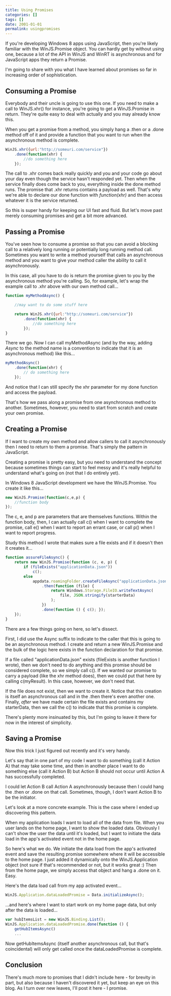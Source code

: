 ```yaml
---
title: Using Promises
categories: []
tags: []
date: 2001-01-01
permalink: usingpromises
---
```


If you&#39;re developing Windows 8 apps using JavaScript, then you&#39;re likely familiar with the WinJS.Promise object. You can hardly get by without using one, because a lot of the API in WinJS and WinRT is asynchronous and for JavaScript apps they return a Promise.
<!-- xmore -->

I&#39;m going to share with you what I have learned about promises so far in increasing order of sophistication.

## Consuming a Promise

Everybody and their uncle is going to use this one. If you need to make a call to WinJS.xhr() for instance, you&#39;re going to get a WinJS.Promise in return. They&#39;re quite easy to deal with actually and you may already know this.

When you get a promise from a method, you simply hang a .then or a .done method off of it and provide a function that you want to run when the asynchronous method is complete.

``` js
WinJS.xhr({url:"http://someuri.com/service"})
    .done(function(xhr) {
        //do something here
    });
```

The call to .xhr comes back really quickly and you and your code go about your day even though the service hasn&#39;t responded yet. Then when the service finally does come back to you, everything inside the done method runs. The promise that .xhr returns contains a payload as well. That&#39;s why we&#39;re able to declare our done function with _function(xhr)_ and then access whatever it is the service returned.

So this is super handy for keeping our UI fast and fluid. But let&#39;s move past merely consuming promises and get a bit more advanced.

## Passing a Promise

You&#39;ve seen how to consume a promise so that you can avoid a blocking call to a relatively long running or potentially long running method call. Sometimes you want to write a method yourself that calls an asynchronous method and you want to give your method caller the ability to call it asynchronously.

In this case, all you have to do is return the promise given to you by the asynchronous method you&#39;re calling. So, for example, let&#39;s wrap the example call to .xhr above with our own method call...

``` js
function myMethodAsync() {

    //may want to do some stuff here

    return WinJS.xhr({url:"http://someuri.com/service"})
        .done(function(xhr) {
            //do something here
        });
}
```

There we go. Now I can call myMethodAsync (and by the way, adding _Async_ to the method name is a convention to indicate that it is an asynchronous method) like this...

``` js
myMethodAsync()
    .done(function(xhr) {
        // do something here
    });
```

And notice that I can still specify the xhr parameter for my done function and access the payload.

That&#39;s how we pass along a promise from one asynchronous method to another. Sometimes, however, you need to start from scratch and create your own promise.

## Creating a Promise

If I want to create my own method and allow callers to call it asynchronously then I need to return to them a promise. That&#39;s simply the pattern in JavaScript.

Creating a promise is pretty easy, but you need to understand the concept because sometimes things can start to feel messy and it&#39;s really helpful to understand what&#39;s going on (not that I do entirely yet).

In Windows 8 JavaScript development we have the WinJS.Promise. You create it like this...

``` js
new WinJS.Promise(function(c,e,p) {
    //function body
});
```

The c, e, and p are parameters that are themselves functions. Within the function body, then, I can actually call c() when I want to complete the promise, call e() when I want to report an errant case, or call p() when I want to report progress.

Study this method I wrote that makes sure a file exists and if it doesn&#39;t then it creates it...

``` js
function assureFileAsync() {
    return new WinJS.Promise(function (c, e, p) {
        if (fileExists("applicationData.json"))
            c();
        else
            appdata.roamingFolder.createFileAsync("applicationData.json")
                .then(function (file) {
                    return Windows.Storage.FileIO.writeTextAsync(
                        file, JSON.stringify(starterData)
                    );
                })
                .done(function () { c(); });
    });
}
```

There are a few things going on here, so let&#39;s dissect.

First, I did use the Async suffix to indicate to the caller that this is going to be an asynchronous method. I create and return a new WinJS.Promise and the bulk of the logic here exists in the function declaration for that promise.

If a file called "applicationData.json" exists (fileExists is another function I wrote), then we don&#39;t need to do anything and this promise should be considered complete, so we simply call c(). If we wanted our promise to carry a payload (like the xhr method does), then we could put that here by calling c(myResult). In this case, however, we don&#39;t need that.

If the file does not exist, then we want to create it. Notice that this creation is itself an asynchronous call and in the .then there&#39;s even another one. Finally, _after_ we have made certain the file exists and contains my starterData, then we call the c() to indicate that this promise is complete.

There&#39;s plenty more insinuated by this, but I&#39;m going to leave it there for now in the interest of simplicity.

## Saving a Promise

Now this trick I just figured out recently and it&#39;s very handy.

Let&#39;s say that in one part of my code I want to do something (call it Action A) that may take some time, and then in another place I want to do something else (call it Action B) but Action B should not occur until Action A has successfully completed.

I could let Action B call Action A asynchronously because then I could hang the .then or .done on that call. Sometimes, though, I don&#39;t want Action B to be the initiator.

Let&#39;s look at a more concrete example. This is the case where I ended up discovering this pattern.

When my application loads I want to load all of the data from file. When you user lands on the home page, I want to show the loaded data. Obviously I can&#39;t show the user the data until it&#39;s loaded, but I want to initiate the data load in the app&#39;s activated event not in the home page.

So here&#39;s what we do. We initiate the data load from the app&#39;s activated event and save the resulting promise somewhere where it will be accessible to the home page. I just added it dynamically onto the WinJS.Application object (not sure if that&#39;s recommended or not, but it works great :) Then from the home page, we simply access that object and hang a .done on it. Easy.

Here&#39;s the data load call from my app activated event...

``` js
WinJS.Application.dataLoadedPromise = Data.initializeAsync();
```

...and here&#39;s where I want to start work on my home page data, but only after the data is loaded...

``` js
var hubItemsList = new WinJS.Binding.List();
WinJS.Application.dataLoadedPromise.done(function () {
    getHubItemsAsync()
    ...
```

Now getHubItemsAsync (itself another asynchronous call, but that&#39;s coincidental) will only get called once the dataLoadedPromise is complete.

## Conclusion

There&#39;s much more to promises that I didn&#39;t include here - for brevity in part, but also because I haven&#39;t discovered it yet, but keep an eye on this blog. As I turn over new leaves, I&#39;ll post it here - I promise.